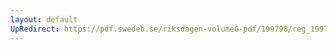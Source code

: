 ```yaml
---
layout: default
UpRedirect: https://pdf.swedeb.se/riksdagen-volumeG-pdf/199798/reg_199798/reg_199798_0257.pdf
---
```

